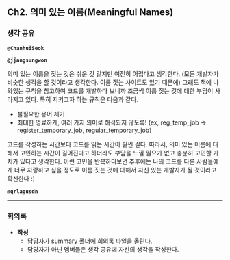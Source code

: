 ## **Ch2. 의미 있는 이름(Meaningful Names)**

### **생각 공유**

**`@ChanhuiSeok`**

**`@jjangsungwon`** 

의미 있는 이름을 짓는 것은 쉬운 것 같지만 여전히 어렵다고 생각한다. (모든 개발자가 비슷한 생각을 할 것이라고 생각한다. 이름 짓는 사이트도 있기 때문에) 그래도 책에 나와있는 규칙을 참고하여 코드를 개발하다 보니까 조금씩 이름 짓는 것에 대한 부담이 사라지고 있다. 특히 지키고자 하는 규칙은 다음과 같다.

- 불필요한 용어 제거
- 최대한 명료하게, 여러 가지 의미로 해석되지 않도록! (ex, reg_temp_job -> register_temporary_job, regular_temporary_job)

코드를 작성하는 시간보다 코드를 읽는 시간이 훨씬 길다. 따라서, 의미 있는 이름에 대해서 고민하는 시간이 길어진다고 하더라도 부담을 느낄 필요가 없고 충분히 고민할 가치가 있다고 생각한다. 이런 고민을 반복하다보면 추후에는 나의 코드를 다른 사람들에게 너무 자랑하고 싶을 정도로 이름 짓는 것에 대해서 자신 있는 개발자가 될 것이라고 확신한다 :) 

**`@qrlagusdn`** 



---

### **회의록**

- **작성**
  - 담당자가 summary 폴더에 회의록 파일을 올린다.
  - 담당자가 아닌 멤버들은 생각 공유에 자신의 생각을 작성한다.


